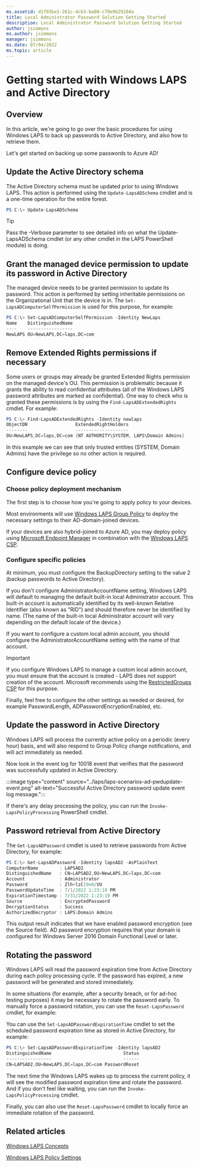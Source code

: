 ```yaml
---
ms.assetid: d1f03be1-261c-4cb3-ba08-c70e9b29284a
title: Local Administrator Password Solution Getting Started
description: Local Administrator Password Solution Getting Started
author: jsimmons
ms.author: jsimmons
manager: jsimmons
ms.date: 07/04/2022
ms.topic: article
---
```


# Getting started with Windows LAPS and Active Directory

## Overview

In this article, we're going to go over the basic procedures for using Windows LAPS to back up passwords to Active Directory, and also how to retrieve them.

Let's get started on backing up some passwords to Azure AD!

## Update the Active Directory schema

The Active Directory schema must be updated prior to using Windows LAPS. This action is performed using the `Update-LapsADSchema` cmdlet and is a one-time operation for the entire forest.

```PowerShell
PS C:\> Update-LapsADSchema
```

> [!TIP]
> Pass the -Verbose parameter to see detailed info on what the Update-LapsADSchema cmdlet (or any other cmdlet in the LAPS PowerShell module) is doing.

## Grant the managed device permission to update its password in Active Directory

The managed device needs to be granted permission to update its password. This action is performed by setting inheritable permissions on the Organizational Unit that the device is in. The `Set-LapsADComputerSelfPermission` is used for this purpose, for example:

```PowerShell
PS C:\> Set-LapsADComputerSelfPermission -Identity NewLaps
Name    DistinguishedName
----    -----------------
NewLAPS OU=NewLAPS,DC=laps,DC=com
```

## Remove Extended Rights permissions if necessary

Some users or groups may already be granted Extended Rights permission on the managed device's OU. This permission is problematic because it grants the ability to read confidential attributes (all of the Windows LAPS password attributes are marked as confidential). One way to check who is granted these permissions is by using the `Find-LapsADExtendedRights` cmdlet. For example:

```PowerShell
PS C:\> Find-LapsADExtendedRights -Identity newlaps
ObjectDN                  ExtendedRightHolders
--------                  --------------------
OU=NewLAPS,DC=laps,DC=com {NT AUTHORITY\SYSTEM, LAPS\Domain Admins}
```

In this example we can see that only trusted entities (SYSTEM, Domain Admins) have the privilege so no other action is required.

## Configure device policy

### Choose policy deployment mechanism

The first step is to choose how you're going to apply policy to your devices.

Most environments will use [Windows LAPS Group Policy](../laps/laps-management-policysettings.md#laps-group-policy) to deploy the necessary settings to their AD-domain-joined devices.

If your devices are also hybrid-joined to Azure AD, you may deploy policy using [Microsoft Endpoint Manager](/mem/endpoint-manager-overview.md) in combination with the [Windows LAPS CSP](/windows/client-management/mdm/laps-csp.md).

### Configure specific policies

At minimum, you must configure the BackupDirectory setting to the value 2 (backup passwords to Active Directory).

If you don't configure AdministratorAccountName setting, Windows LAPS will default to managing the default built-in local Administrator account. This built-in account is automatically identified by its well-known Relative Identifier (also known as "RID") and should therefore never be identified by name. (The name of the built-in local Administrator account will vary depending on the default locale of the device.)

If you want to configure a custom local admin account, you should configure the AdministratorAccountName setting with the name of that account.

> [!IMPORTANT]
> If you configure Windows LAPS to manage a custom local admin account, you must ensure that the account is created - LAPS does not support creation of the account. Microsoft recommends using the [RestrictedGroups CSP](/windows/client-management/mdm/policy-csp-restrictedgroups.md) for this purpose.

Finally, feel free to configure the other settings as needed or desired, for example PasswordLength, ADPasswordEncryptionEnabled, etc.

## Update the password in Active Directory

Windows LAPS will process the currently active policy on a periodic (every hour) basis, and will also respond to Group Policy change notifications, and will act immediately as needed.

Now look in the event log for 10018 event that verifies that the password was successfully updated in Active Directory.

:::image type="content" source="../laps/laps-scenarios-ad-pwdupdate-event.png" alt-text="Successful Active Directory password update event log message.":::

If there's any delay processing the policy, you can run the `Invoke-LapsPolicyProcessing` PowerShell cmdlet.

## Password retrieval from Active Directory

The `Get-LapsADPassword` cmdlet is used to retrieve passwords from Active Directory, for example:

```PowerShell
PS C:\> Get-LapsADPassword -Identity lapsAD2 -AsPlainText
ComputerName        : LAPSAD2
DistinguishedName   : CN=LAPSAD2,OU=NewLAPS,DC=laps,DC=com
Account             : Administrator
Password            : Zlh+lzC[0e0/VU
PasswordUpdateTime  : 7/1/2022 1:23:19 PM
ExpirationTimestamp : 7/31/2022 1:23:19 PM
Source              : EncryptedPassword
DecryptionStatus    : Success
AuthorizedDecryptor : LAPS\Domain Admins
```

This output result indicates that we have enabled password encryption (see the Source field). AD password encryption requires that your domain is configured for Windows Server 2016 Domain Functional Level or later.

## Rotating the password

Windows LAPS will read the password expiration time from Active Directory during each policy processing cycle. If the password has expired, a new password will be generated and stored immediately.

In some situations (for example, after a security breach, or for ad-hoc testing purposes) it may be necessary to rotate the password early. To manually force a password rotation, you can use the `Reset-LapsPassword` cmdlet, for example:

You can use the `Set-LapsADPasswordExpirationTime` cmdlet to set the scheduled password expiration time as stored in Active Directory, for example:

```PowerShell
PS C:\> Set-LapsADPasswordExpirationTime -Identity lapsAD2
DistinguishedName                           Status
-----------------                           ------
CN=LAPSAD2,OU=NewLAPS,DC=laps,DC=com PasswordReset
```

The next time the Windows LAPS wakes up to process the current policy, it will see the modified password expiration time and rotate the password. And if you don't feel like waiting, you can run the `Invoke-LapsPolicyProcessing` cmdlet.

Finally, you can also use the `Reset-LapsPassword` cmdlet to locally force an immediate rotation of the password.

## Related articles

[Windows LAPS Concepts](../laps/laps-concepts.md)

[Windows LAPS Policy Settings](../laps/laps-management-policysettings.md)
